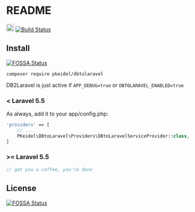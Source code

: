 # README #

<img src="http://forthebadge.com/images/badges/makes-people-smile.svg" height="20px" />
<a href="https://travis-ci.org/PKeidel/dbtolaravel"><img src="https://travis-ci.org/PKeidel/dbtolaravel.svg" alt="Build Status"></a>

## Install
[![FOSSA Status](https://app.fossa.io/api/projects/git%2Bgithub.com%2FPKeidel%2Fdbtolaravel.svg?type=shield)](https://app.fossa.io/projects/git%2Bgithub.com%2FPKeidel%2Fdbtolaravel?ref=badge_shield)


```shell
composer require pkeidel/dbtolaravel
```
DB2Laravel is just active if `APP_DEBUG=true` or `DBTOLARAVEL_ENABLED=true`

### < Laravel 5.5
As always, add it to your app/config.php:

```php
'providers' => [
    // ....
    PKeidel\DBtoLaravel\Providers\DBtoLaravelServiceProvider::class,
]
```

### \>= Laravel 5.5
```php
// get you a coffee, you're done
```


## License
[![FOSSA Status](https://app.fossa.io/api/projects/git%2Bgithub.com%2FPKeidel%2Fdbtolaravel.svg?type=large)](https://app.fossa.io/projects/git%2Bgithub.com%2FPKeidel%2Fdbtolaravel?ref=badge_large)